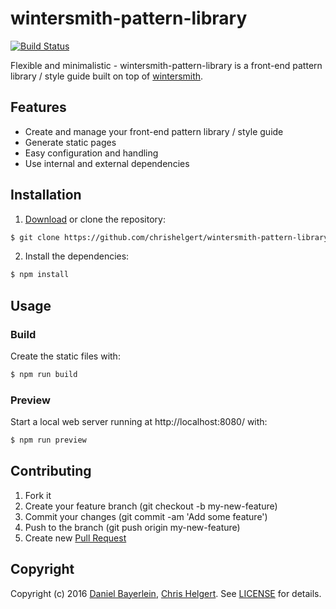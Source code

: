 # wintersmith-pattern-library

[![Build Status](https://travis-ci.org/danielbayerlein/wintersmith-pattern-library.svg?branch=master)](https://travis-ci.org/danielbayerlein/wintersmith-pattern-library)

Flexible and minimalistic - wintersmith-pattern-library is a front-end pattern library / style guide built on top of [wintersmith](https://github.com/jnordberg/wintersmith).

## Features

* Create and manage your front-end pattern library / style guide
* Generate static pages
* Easy configuration and handling
* Use internal and external dependencies

## Installation

1. [Download](../../archive/master.zip) or clone the repository:

  ```bash
  $ git clone https://github.com/chrishelgert/wintersmith-pattern-library.git
  ```

2. Install the dependencies:

  ```bash
  $ npm install
  ```

## Usage

### Build

Create the static files with:

```bash
$ npm run build
```

### Preview

Start a local web server running at http://localhost:8080/ with:

```bash
$ npm run preview
```

## Contributing

1. Fork it
2. Create your feature branch (git checkout -b my-new-feature)
3. Commit your changes (git commit -am 'Add some feature')
4. Push to the branch (git push origin my-new-feature)
5. Create new [Pull Request](../../pull/new/master)

## Copyright

Copyright (c) 2016 [Daniel Bayerlein](https://github.com/danielbayerlein), [Chris Helgert](https://github.com/chrishelgert). See [LICENSE](./LICENSE) for details.
